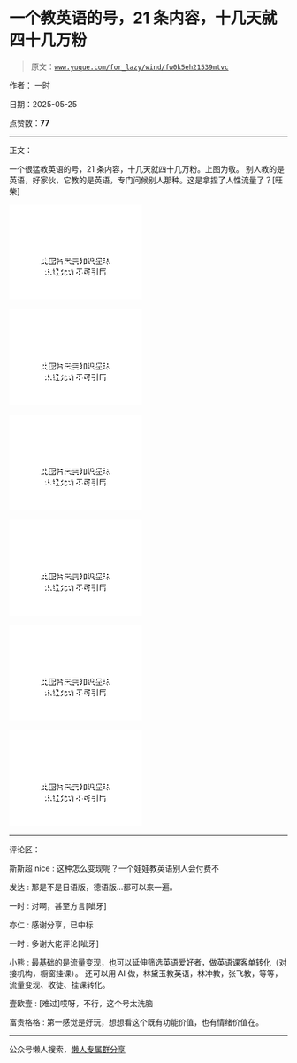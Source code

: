 # 一个教英语的号，21 条内容，十几天就四十几万粉

> 原文：[`www.yuque.com/for_lazy/wind/fw0k5eh21539mtvc`](https://www.yuque.com/for_lazy/wind/fw0k5eh21539mtvc)

作者： 一时

日期：2025-05-25

点赞数：**77**

* * *

正文：

一个很猛教英语的号，21 条内容，十几天就四十几万粉。上图为敬。 别人教的是英语，好家伙，它教的是英语，专门问候别人那种。这是拿捏了人性流量了？[旺柴]

![](img/7218601e1eb4d9fa8ae34fd5a50734be.png "None")

![](img/56392671743b120ebcf37ae89ad80894.png "None")

![](img/6198df3a887266022ea398d26ba0b520.png "None")

![](img/43e79c55a9f66957d55d7ad143db502f.png "None")

![](img/c1e7022b7a0cd497d2cdc2ef98e2e1e7.png "None")

![](img/ae015dfb778f506553f6bc6622d68bff.png "None")

* * *

评论区：

斯斯超 nice : 这种怎么变现呢？一个娃娃教英语别人会付费不

发达 : 那是不是日语版，德语版…都可以来一遍。

一时 : 对啊，甚至方言[呲牙]

亦仁 : 感谢分享，已中标

一时 : 多谢大佬评论[呲牙]

小熊 : 最基础的是流量变现，也可以延伸筛选英语爱好者，做英语课客单转化（对接机构，橱窗挂课）。
还可以用 AI 做，林黛玉教英语，林冲教，张飞教，等等，流量变现、收徒、挂课转化。

壹欧壹 : [难过]哎呀，不行，这个号太洗脑

富贵格格 : 第一感觉是好玩，想想看这个既有功能价值，也有情绪价值在。

* * *

公众号懒人搜索，[懒人专属群分享](https://lazybook.fun/#/blog/group)